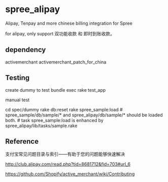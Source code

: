 spree_alipay
============

Alipay, Tenpay and more chinese billing integration for Spree

for alipay, only support 双功能收款 和 即时到账收款。

dependency
----------
  activemerchant
  activemerchant_patch_for_china

Testing
-------
create dummy to test
bundle exec rake test_app

manual test

  cd spec/dummy
  rake db:reset
  rake spree_sample:load   # spree_sample/db/sample/* and spree_alipay/db/sample/* should be loaded both.
                           # task spree_sample:load is enhanced by spree_alipay/lib/tasks/sample.rake


Reference
---------
支付宝常见问题目录与索引——有助于您的问题能够快速解决

http://club.alipay.com/read.php?tid=8681712&fid=703#url_6

https://github.com/Shopify/active_merchant/wiki/Contributing